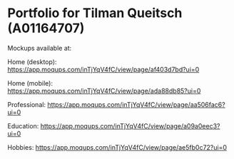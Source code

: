 # Portfolio for Tilman Queitsch (A01164707)
Mockups available at:

Home (desktop): https://app.moqups.com/inTjYqV4fC/view/page/af403d7bd?ui=0

Home (mobile): https://app.moqups.com/inTjYqV4fC/view/page/ada88db85?ui=0

Professional: https://app.moqups.com/inTjYqV4fC/view/page/aa506fac6?ui=0

Education: https://app.moqups.com/inTjYqV4fC/view/page/a09a0eec3?ui=0

Hobbies: https://app.moqups.com/inTjYqV4fC/view/page/ae5fb0c72?ui=0
